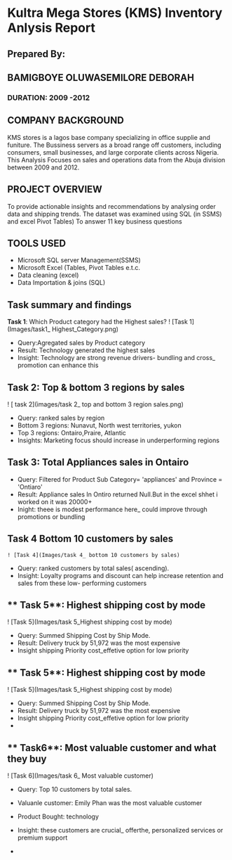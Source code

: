 # Kultra Mega Stores (KMS) Inventory Anlysis Report
## Prepared By:
## BAMIGBOYE OLUWASEMILORE DEBORAH 
### DURATION: 2009 -2012

## COMPANY BACKGROUND
 KMS stores is a lagos base company specializing in office supplie and funiture.
The Bussiness servers as a broad range off customers, including consumers, small businesses, and large corporate clients across Nigeria.
This Analysis Focuses on sales and operations data from the Abuja division between 2009 and 2012.

## PROJECT OVERVIEW
To provide actionable insights and recommendations by analysing order data and shipping trends. The dataset was examined using SQL (in SSMS) and excel Pivot Tables)
To answer 11 key business questions
## TOOLS USED
-  Microsoft SQL server Management(SSMS)
-  Microsoft Excel (Tables, Pivot Tables e.t.c.
-  Data cleaning (excel)
-  Data Importation & joins (SQL)
## Task summary and findings
 **Task 1**: Which Product category had the Highest sales?
 ! [Task 1](Images/task1_ Highest_Category.png)
 
   -  Query:Agregated sales by  Product category
   -  Result: Technology generated the highest sales
   -  Insight: Technology are strong revenue drivers- bundling
 and cross_ promotion can enhance this

## **Task 2**:  Top & bottom 3 regions by sales
 ! [ task 2](images/task 2_ top and bottom 3 region sales.png)
   - Query: ranked sales by region
   - Bottom 3 regions: Nunavut, North west territories, yukon
   - Top 3 regions: Ontairo,Praire, Atlantic
   - Insights: Marketing focus should increase in underperforming regions
## **Task 3**: Total Appliances sales in Ontairo    
  -  Query: Filtered for Product Sub Category= 'appliances' and Province = 'Ontiaro'
  -  Result: Appliance sales In Ontiro returned Null.But in the excel shhet i worked on it was 20000+
  -  Inight: theee is modest performance here_ could improve through promotions or bundling
## **Task 4** Bottom 10 customers by sales
    ! [Task 4](Images/task 4_ bottom 10 customers by sales)
  -  Query: ranked customers by total sales( ascending).
  -  Insight: Loyalty programs and discount can help increase retention and sales from these low- performing customers

## ** Task 5**: Highest shipping cost  by mode
   ! [Task 5](Images/task 5_Highest shipping cost by mode)
   -  Query: Summed Shipping Cost by Ship Mode.
   -  Result: Delivery truck by 51,972 was the most expensive
   -  Insight shipping Priority cost_effetive option for low priority

## ** Task 5**: Highest shipping cost  by mode
   ! [Task 5](Images/task 5_Highest shipping cost by mode)
   -  Query: Summed Shipping Cost by Ship Mode.
   -  Result: Delivery truck by 51,972 was the most expensive
   -  Insight shipping Priority cost_effetive option for low priority
   -  
## ** Task6**: Most valuable customer and what they buy
   ! [Task 6](Images/task 6_ Most valuable customer)
   -  Query: Top 10 customers by total sales.
   -  Valuanle customer: Emily Phan was the most valuable customer 
   -  Product Bought: technology
   -  Insight: these customers are crucial_ offerthe, personalized services or premium support
     
   -  
    
  
 
